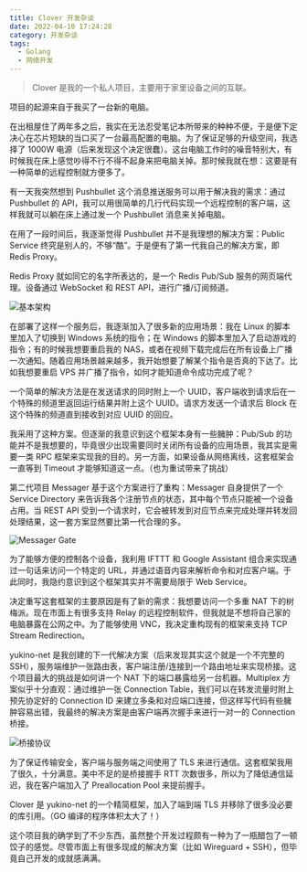 ```yaml
---
title: Clover 开发杂谈
date: 2022-04-10 17:24:28
category: 开发杂谈
tags:
  - Golang
  - 网络开发
---
```


> Clover 是我的一个私人项目，主要用于家里设备之间的互联。

项目的起源来自于我买了一台新的电脑。

在出租屋住了两年多之后，我实在无法忍受笔记本所带来的种种不便，于是便下定决心在芯片短缺的当口买了一台最高配置的电脑。为了保证足够的升级空间，我选择了 1000W 电源（后来发现这个决定很蠢）。这台电脑工作时的噪音特别大，有时候我在床上感觉吵得不行不得不起身来把电脑关掉。那时候我就在想：这要是有一种简单的远程控制就方便多了。

有一天我突然想到 Pushbullet 这个消息推送服务可以用于解决我的需求：通过 Pushbullet 的 API，我可以用很简单的几行代码实现一个远程控制的客户端，这样我就可以躺在床上通过发一个 Pushbullet 消息来关掉电脑。

在用了一段时间后，我逐渐觉得 Pushbullet 并不是我理想的解决方案：Public Service 终究是别人的，不够“酷”。于是便有了第一代我自己的解决方案，即 Redis Proxy。

Redis Proxy 就如同它的名字所表达的，是一个 Redis Pub/Sub 服务的网页端代理。设备通过 WebSocket 和 REST API，进行广播/订阅频道。

![基本架构](messager-arch-0.png)

在部署了这样一个服务后，我逐渐加入了很多新的应用场景：我在 Linux 的脚本里加入了切换到 Windows 系统的指令；在 Windows 的脚本里加入了启动游戏的指令；有的时候我想要重启我的 NAS，或者在视频下载完成后在所有设备上广播一次通知。随着应用场景越来越多，我开始想要了解某个指令是否真的下达了。比如我想要重启 VPS 并广播了指令，如何才能知道命令成功完成了呢？

一个简单的解决方法是在发送请求的同时附上一个 UUID，客户端收到请求后在一个特殊的频道里返回运行结果并附上这个 UUID。请求方发送一个请求后 Block 在这个特殊的频道直到接收到对应 UUID 的回应。

我采用了这种方案。但逐渐的我意识到这个框架本身有一些臃肿：Pub/Sub 的功能并不是我想要的，毕竟很少出现需要同时关闭所有设备的应用场景，我其实是需要一类 RPC 框架来实现我的目的。另一方面，如果设备从网络离线，这套框架会一直等到 Timeout 才能够知道这一点。（也为重试带来了挑战）

第二代项目 Messager 基于这个方案进行了重构：Messager 自身提供了一个 Service Directory 来告诉我各个注册节点的状态，其中每个节点只能被一个设备占用。当 REST API 受到一个请求时，它会被转发到对应节点来完成处理并转发回处理结果，这一套方案显然要比第一代合理的多。

![Messager Gate](messager-gate-0.png)

为了能够方便的控制各个设备，我利用 IFTTT 和 Google Assistant 组合来实现通过一句话来访问一个特定的 URL，并通过语音内容来解析命令和对应客户端。于此同时，我隐约意识到这个框架其实并不需要局限于 Web Service。

决定重写这套框架的主要原因是有了新的需求：我想要访问一个多重 NAT 下的树梅派。现在市面上有很多支持 Relay 的远程控制软件，但我就是不想将自己家的电脑暴露在公网之中。为了能够使用 VNC，我决定重构现有的框架来支持 TCP Stream Redirection。

yukino-net 是我创建的下一代解决方案（后来发现其实这个就是一个不完整的 SSH），服务端维护一张路由表，客户端注册/连接到一个路由地址来实现桥接。这个项目最大的挑战是如何讲一个 NAT 下的端口暴露给另一台机器。Multiplex 方案似乎十分直观：通过维护一张 Connection Table，我们可以在转发流量时附上预先协定好的 Connection ID 来建立多条和对应端口连接，但这样写代码有些臃肿容易出错，我最终的解决方案是由客户端再次握手来进行一对一的 Connection 桥接。

![桥接协议](yukino-net-0.png)

为了保证传输安全，客户端与服务端之间使用了 TLS 来进行通信。这套框架我用了很久，十分满意。美中不足的是桥接握手 RTT 次数很多，所以为了降低通信延迟，我在客户端加入了 Preallocation Pool 来提前握手。

Clover 是 yukino-net 的一个精简框架，加入了端到端 TLS 并移除了很多没必要的库引用。（GO 编译的程序体积太大了！）

这个项目我的确学到了不少东西，虽然整个开发过程颇有一种为了一瓶醋包了一顿饺子的感觉。尽管市面上有很多现成的解决方案（比如 Wireguard + SSH），但毕竟自己开发的成就感满满。
